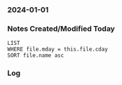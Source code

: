 ### 2024-01-01

### Notes Created/Modified Today
```dataview
LIST 
WHERE file.mday = this.file.cday
SORT file.name asc
```
### Log
